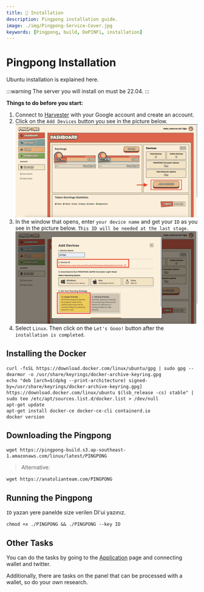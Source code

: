 ```yaml
---
title: 💾 Installation
description: Pingpong installation guide.
image: ./img/Pingpong-Service-Cover.jpg
keywords: [Pingpong, build, DePINFi, installation]
---
```


# Pingpong Installation 

Ubuntu installation is explained here.

:::warning
The server you will install on must be 22.04.
:::

**Things to do before you start:**
1. Connect to [Harvester](https://harvester.pingpong.build/) with your Google account and create an account.
2. Click on the `Add Devices` button you see in the picture below.
![Pingpong-1](./../../../i18n/tr/docusaurus-plugin-content-docs/current/Testnet/pingpong/img/pingpong-1.png)
3. In the window that opens, enter `your device name` and get your `ID` as you see in the picture below. `This ID will be needed at the last stage.`
![Pingpong-2](./../../../i18n/tr/docusaurus-plugin-content-docs/current/Testnet/pingpong/img/pingpong-2.png)
4. Select `Linux`. Then click on the `Let's Gooo!` button after the `installation is completed`.

## Installing the Docker
```shell
curl -fsSL https://download.docker.com/linux/ubuntu/gpg | sudo gpg --dearmor -o /usr/share/keyrings/docker-archive-keyring.gpg
echo "deb [arch=$(dpkg --print-architecture) signed-by=/usr/share/keyrings/docker-archive-keyring.gpg] https://download.docker.com/linux/ubuntu $(lsb_release -cs) stable" | sudo tee /etc/apt/sources.list.d/docker.list > /dev/null
apt-get update
apt-get install docker-ce docker-ce-cli containerd.io
docker version
```

## Downloading the Pingpong
```shell
wget https://pingpong-build.s3.ap-southeast-1.amazonaws.com/linux/latest/PINGPONG
```
> Alternative:
```shell
wget https://anatolianteam.com/PINGPONG
```

## Running the Pingpong
`ID` yazan yere panelde size verilen DI'ui yazınız.
```shell
chmod +x ./PINGPONG && ./PINGPONG --key ID
```

## Other Tasks

You can do the tasks by going to the [Application](https://app.pingpong.build/points?invite_code=FvjWneYQ) page and connecting wallet and twitter.

Additionally, there are tasks on the panel that can be processed with a wallet, so do your own research.